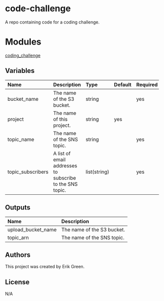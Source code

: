 # code-challenge
A repo containing code for a coding challenge.

# Modules
[coding_challenge](https://github.com/macgruber99/code-challenge/tree/master/modules/coding_challenge)

## Variables
|Name|Description|Type|Default|Required|
|:---|:---|:---|:---|:---|
|bucket_name|The name of the S3 bucket.|string| |yes|
|project|The name of this project.|string|yes|
|topic_name|The name of the SNS topic.|string| | yes|
|topic_subscribers|A list of email addresses to subscribe to the SNS topic.|list(string)| |yes|

## Outputs
|Name|Description|
|:---|:---|
|upload_bucket_name|The name of the S3 bucket.|
|topic_arn|The name of the SNS topic.|

## Authors
This project was created by Erik Green.

## License
N/A